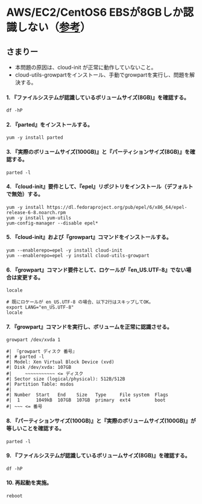 # AWS/EC2/CentOS6 EBSが8GBしか認識しない（[参考](http://ysh.hateblo.jp/entry/2016/04/08/011349)）

## さまりー
- 本問題の原因は、cloud-init が正常に動作していないこと。
- cloud-utils-growpartをインストール、手動でgrowpartを実行し、問題を解決する。

####  1. 『ファイルシステムが認識しているボリュームサイズ(8GB)』を確認する。

    df -hP

####  2. 『parted』をインストールする。

    yum -y install parted

####  3. 『実際のボリュームサイズ(100GB)』と『パーティションサイズ(8GB)』を確認する。

    parted -l

####  4. 『cloud-init』要件として、『epel』リポジトリをインストール（デフォルトで無効）する。

    yum -y install https://dl.fedoraproject.org/pub/epel/6/x86_64/epel-release-6-8.noarch.rpm
    yum -y install yum-utils
    yum-config-manager --disable epel*

####  5. 『cloud-init』および『growpart』コマンドをインストールする。

    yum --enablerepo=epel -y install cloud-init
    yum --enablerepo=epel -y install cloud-utils-growpart

####  6. 『growpart』コマンド要件として、ロケールが『en_US.UTF-8』でない場合は変更する。

    locale

    # 既にロケールが en_US.UTF-8 の場合、以下2行はスキップしてOK。
    export LANG="en_US.UTF-8"
    locale

####  7. 『growpart』コマンドを実行し、ボリュームを正常に認識させる。

    growpart /dev/xvda 1

    #| 『growpart ディスク 番号』
    #| # parted -l
    #| Model: Xen Virtual Block Device (xvd)
    #| Disk /dev/xvda: 107GB
    #|     ~~~~~~~~~~~ <= ディスク
    #| Sector size (logical/physical): 512B/512B
    #| Partition Table: msdos
    #| 
    #| Number  Start   End    Size   Type     File system  Flags
    #|  1      1049kB  107GB  107GB  primary  ext4         boot
    #| ~~~ <= 番号

####  8. 『パーティションサイズ(100GB)』と『実際のボリュームサイズ(100GB)』が等しいことを確認する。

    parted -l

####  9. 『ファイルシステムが認識しているボリュームサイズ(8GB)』を確認する。

    df -hP

#### 10. 再起動を実施。

    reboot
